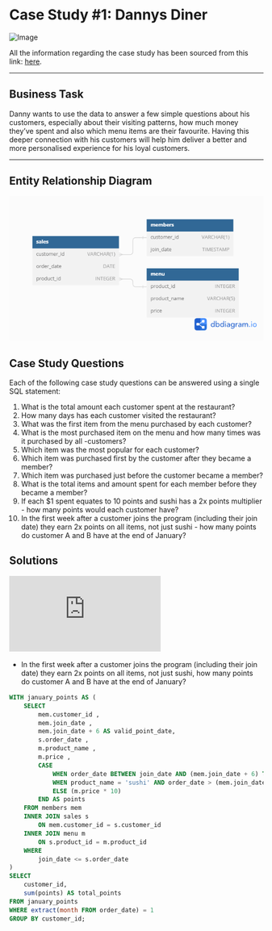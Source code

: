 # Case Study #1: Dannys Diner 
<img src="https://user-images.githubusercontent.com/81607668/127727503-9d9e7a25-93cb-4f95-8bd0-20b87cb4b459.png" alt="Image" width="500" height="520">

All the information regarding the case study has been sourced from this link: [here](https://8weeksqlchallenge.com/case-study-1/). 
***

## Business Task
Danny wants to use the data to answer a few simple questions about his customers, especially about their visiting patterns, how much money they’ve spent and also which menu items are their favourite. Having this deeper connection with his customers will help him deliver a better and more personalised experience for his loyal customers.
***

## Entity Relationship Diagram

![image](https://github.com/Ben-Joan/sql_challenge/blob/main/Dannys%20Diner/Danny's%20Diner.png)

## Case Study Questions
Each of the following case study questions can be answered using a single SQL statement:

1. What is the total amount each customer spent at the restaurant?
2. How many days has each customer visited the restaurant?
3. What was the first item from the menu purchased by each customer?
4. What is the most purchased item on the menu and how many times was it purchased by all -customers?
5. Which item was the most popular for each customer?
6. Which item was purchased first by the customer after they became a member?
7. Which item was purchased just before the customer became a member?
8. What is the total items and amount spent for each member before they became a member?
9. If each $1 spent equates to 10 points and sushi has a 2x points multiplier - how many points would each customer have?
10. In the first week after a customer joins the program (including their join date) they earn 2x points on all items, not just sushi - how many points do customer A and B have at the end of January?

## Solutions
![SQL Scripts](https://github.com/Ben-Joan/sql_challenge/blob/main/Dannys%20Diner/Queries/Diner%20Analysis.sql)

- In the first week after a customer joins the program (including their join date) they earn 2x points on all items, not just sushi, how many points do customer A and B have at the end of January?
```sql
WITH january_points AS (
	SELECT
		mem.customer_id ,
		mem.join_date ,
		mem.join_date + 6 AS valid_point_date,
		s.order_date ,
		m.product_name ,
		m.price ,
		CASE 
			WHEN order_date BETWEEN join_date AND (mem.join_date + 6) THEN (m.price * 20)
			WHEN product_name = 'sushi' AND order_date > (mem.join_date + 6) THEN (m.price * 20)
			ELSE (m.price * 10)
		END AS points
	FROM members mem 
	INNER JOIN sales s 
		ON mem.customer_id = s.customer_id 
	INNER JOIN menu m 
		ON s.product_id = m.product_id 
	WHERE 
		join_date <= s.order_date
)
SELECT 
	customer_id,
	sum(points) AS total_points
FROM january_points
WHERE extract(month FROM order_date) = 1
GROUP BY customer_id;
```



